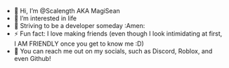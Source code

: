 - 👋 Hi, I’m @Scalength AKA MagiSean
- 👀 I’m interested in life
- 🌱 Striving to be a developer someday :Amen:
- ⚡ Fun fact: I love making friends (even though I look intimidating at first, I AM FRIENDLY once you get to know me :D)
- 🤝 You can reach me out on my socials, such as Discord, Roblox, and even Github!
<!---
Scalength/Scalength is a ✨ special ✨ repository because its `README.md` (this file) appears on your GitHub profile.
You can click the Preview link to take a look at your changes.
--->
